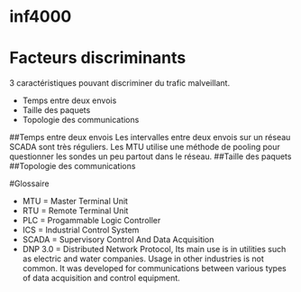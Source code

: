 inf4000
=======

# Facteurs discriminants
3 caractéristiques pouvant discriminer du trafic malveillant.
* Temps entre deux envois
* Taille des paquets
* Topologie des communications


##Temps entre deux envois
Les intervalles entre deux envois sur un réseau SCADA sont très réguliers. Les MTU utilise une méthode de pooling pour questionner les sondes un peu partout dans le réseau.
##Taille des paquets
##Topologie des communications


#Glossaire
* MTU = Master Terminal Unit
* RTU = Remote Terminal Unit
* PLC = Progammable Logic Controller
* ICS = Industrial Control System
* SCADA = Supervisory Control And Data Acquisition
* DNP 3.0 = Distributed Network Protocol,  Its main use is in utilities such as electric and water companies. Usage in other industries is not common. It was developed for communications between various types of data acquisition and control equipment.

